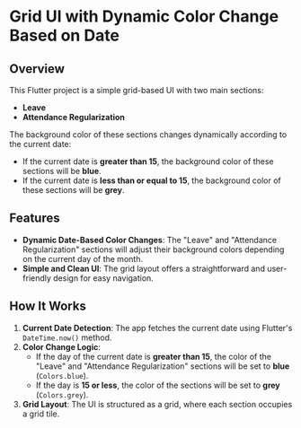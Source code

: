 # Grid UI with Dynamic Color Change Based on Date

## Overview
This Flutter project is a simple grid-based UI with two main sections:
- **Leave**
- **Attendance Regularization**

The background color of these sections changes dynamically according to the current date:
- If the current date is **greater than 15**, the background color of these sections will be **blue**.
- If the current date is **less than or equal to 15**, the background color of these sections will be **grey**.

## Features
- **Dynamic Date-Based Color Changes**: The "Leave" and "Attendance Regularization" sections will adjust their background colors depending on the current day of the month.
- **Simple and Clean UI**: The grid layout offers a straightforward and user-friendly design for easy navigation.

## How It Works
1. **Current Date Detection**: The app fetches the current date using Flutter's `DateTime.now()` method.
2. **Color Change Logic**:
   - If the day of the current date is **greater than 15**, the color of the "Leave" and "Attendance Regularization" sections will be set to **blue** (`Colors.blue`).
   - If the day is **15 or less**, the color of the sections will be set to **grey** (`Colors.grey`).
3. **Grid Layout**: The UI is structured as a grid, where each section occupies a grid tile.





